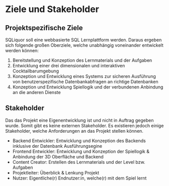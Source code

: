 # Ziele und Stakeholder

## Projektspezifische Ziele

SQLiquor soll eine webbasierte SQL Lernplattform werden. Daraus ergeben sich folgende großen Oberziele, welche unabhängig voneinander entwickelt werden können:

1. Bereitstellung und Konzeption des Lernmaterials und der Aufgaben
2. Entwicklung einer drei dimensionalen und interaktiven Cocktailbarumgebung
3. Konzeption und Entwicklung eines Systems zur sicheren Ausführung von benutzerspezifische Datenbankabfragen an richtige Datenbanken
4. Konzeption und Entwicklung Spiellogik und der verbundenen Anbindung an die anderen Dienste

## Stakeholder

Das das Projekt eine Eigenentwicklung ist und nicht in Auftrag gegeben wurde. Somit gibt es keine externen Stakeholder. Es existieren jedoch einige Stakeholder, welche Anforderungen an das Projekt stellen können.

- Backend Entwickler: Entwicklung und Konzeption des Backends inklusive der Datenbank Ausführungsegine
- Frontend Entwickler: Entwicklung und Konzeption der Spiellogik & Anbindung der 3D Oberfläche und Backend
- Content Creator: Erstellen des Lernmaterials und der Level bzw. Aufgaben
- Projektleiter: Überblick & Lenkung Projekt
- Nutzer: Eigentliche(r) Endnutzer:in, welche(r) mit dem Spiel lernt
